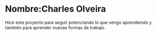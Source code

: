 <h1>Nombre:Charles Olveira</h1>
<p>Hice este proyecto para seguir potenciando lo que vengo aprendiendo y también para aprender nuevas formas de trabajo.</p>
